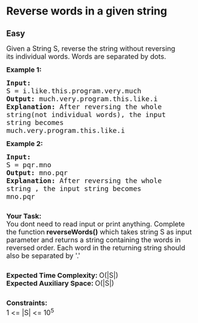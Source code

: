 # Reverse words in a given string
## Easy
<div class="problems_problem_content__Xm_eO" style="user-select: auto;"><p style="user-select: auto;"><span style="font-size: 18px; user-select: auto;">Given a String&nbsp;S, reverse the&nbsp;string without reversing its&nbsp;individual words. Words are separated by&nbsp;dots.</span></p>

<p style="user-select: auto;"><span style="font-size: 18px; user-select: auto;"><strong style="user-select: auto;">Example 1:</strong></span></p>

<pre style="position: relative; user-select: auto;"><span style="font-size: 18px; user-select: auto;"><strong style="user-select: auto;">Input:
</strong>S = i.like.this.program.very.much
<strong style="user-select: auto;">Output: </strong>much.very.program.this.like.i<strong style="user-select: auto;">
Explanation: </strong>After reversing the whole
string(not individual words), the input
string becomes
much.very.program.this.like.i</span>
<div class="open_grepper_editor" title="Edit &amp; Save To Grepper" style="user-select: auto;"></div></pre>

<p style="user-select: auto;"><span style="font-size: 18px; user-select: auto;"><strong style="user-select: auto;">Example 2:</strong></span></p>

<pre style="position: relative; user-select: auto;"><span style="font-size: 18px; user-select: auto;"><strong style="user-select: auto;">Input:
</strong>S = pqr.mno
<strong style="user-select: auto;">Output: </strong>mno.pqr<strong style="user-select: auto;">
Explanation: </strong>After reversing the whole
string , the input string becomes
mno.pqr</span>
<div class="open_grepper_editor" title="Edit &amp; Save To Grepper" style="user-select: auto;"></div></pre>

<p style="user-select: auto;"><br style="user-select: auto;">
<span style="font-size: 18px; user-select: auto;"><strong style="user-select: auto;">Your Task:</strong><br style="user-select: auto;">
You dont need to read input or print anything. Complete the function<strong style="user-select: auto;">&nbsp;reverseWords()</strong> which takes string S as input parameter and returns a string containing the words in reversed order. Each word in the returning string should also be separated by '.'&nbsp;</span></p>

<p style="user-select: auto;"><br style="user-select: auto;">
<span style="font-size: 18px; user-select: auto;"><strong style="user-select: auto;">Expected Time Complexity:&nbsp;</strong>O(|S|)<br style="user-select: auto;">
<strong style="user-select: auto;">Expected Auxiliary Space:&nbsp;</strong>O(|S|)</span></p>

<p style="user-select: auto;"><br style="user-select: auto;">
<span style="font-size: 18px; user-select: auto;"><strong style="user-select: auto;">Constraints:</strong><br style="user-select: auto;">
1 &lt;= |S| &lt;= 10<sup style="user-select: auto;">5</sup></span></p>

<p style="user-select: auto;">&nbsp;</p>
</div>